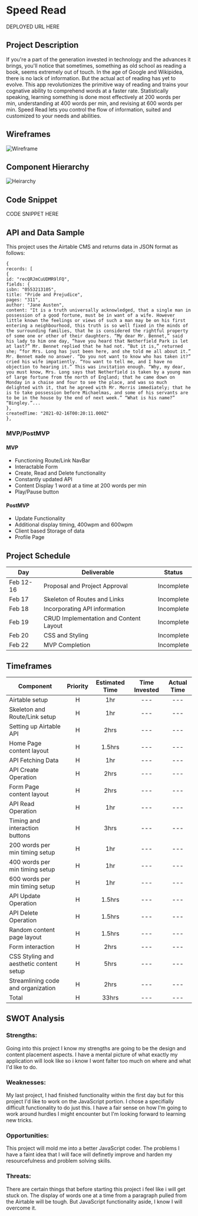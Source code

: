 # Speed Read

DEPLOYED URL HERE

## Project Description

If you're a part of the generation invested in technology and the advances it brings, you'll notice that sometimes, something as old school as reading a book, seems extremely out of touch. In the age of Google and Wikipidea, there is no lack of information. But the actual act of reading has yet to evolve. This app revolutionizes the primitive way of reading and trains your cognative ability to comprehend words at a faster rate. Statistically speaking, learning something is done most effectively at 200 words per min, understanding at 400 words per min, and revising at 600 words per min. Speed Read lets you control the flow of information, suited and customized to your needs and abilities. 

## Wireframes

![Wireframe](Assets/Wireframe.png)

## Component Hierarchy

![Heirarchy](Assets/Heirarchy.png)

## Code Snippet

CODE SNIPPET HERE

## API and Data Sample

This project uses the Airtable CMS and returns data in JSON format as follows:

```
{
records: [
{
id: "recQRJmCuUDMR9lFQ",
fields: {
isbn: "0553213105",
title: "Pride and Prejudice",
pages: "311",
author: "Jane Austen",
content: "It is a truth universally acknowledged, that a single man in possession of a good fortune, must be in want of a wife. However little known the feelings or views of such a man may be on his first entering a neighbourhood, this truth is so well fixed in the minds of the surrounding families, that he is considered the rightful property of some one or other of their daughters. “My dear Mr. Bennet,” said his lady to him one day, “have you heard that Netherfield Park is let at last?” Mr. Bennet replied that he had not. “But it is,” returned she; “for Mrs. Long has just been here, and she told me all about it.” Mr. Bennet made no answer. “Do you not want to know who has taken it?” cried his wife impatiently. “You want to tell me, and I have no objection to hearing it.” This was invitation enough. “Why, my dear, you must know, Mrs. Long says that Netherfield is taken by a young man of large fortune from the north of England; that he came down on Monday in a chaise and four to see the place, and was so much delighted with it, that he agreed with Mr. Morris immediately; that he is to take possession before Michaelmas, and some of his servants are to be in the house by the end of next week.” “What is his name?” “Bingley.”...
},
createdTime: "2021-02-16T00:20:11.000Z"
},

```

### MVP/PostMVP

#### MVP

- Functioning Route/Link NavBar
- Interactable Form
- Create, Read and Delete functionality
- Constantly updated API 
- Content Display 1 word at a time at 200 words per min
- Play/Pause button

#### PostMVP

- Update Functionality
- Additional display timing, 400wpm and 600wpm
- Client based Storage of data
- Profile Page

## Project Schedule

| Day       | Deliverable                                | Status     |
| --------- | ------------------------------------------ | ---------- |
| Feb 12-16 | Proposal and Project Approval              | Incomplete |
| Feb 17    | Skeleton of Routes and Links               | Incomplete |
| Feb 18    | Incorporating API information              | Incomplete |
| Feb 19    | CRUD Implementation and Content Layout     | Incomplete |
| Feb 20    | CSS and Styling                            | Incomplete |
| Feb 22    | MVP Completion                             | Incomplete |

## Timeframes

| Component                               | Priority | Estimated Time | Time Invested | Actual Time |
| --------------------------------------- | :------: | :------------: | :-----------: | :---------: |
| Airtable setup                          |    H     |      1hr       |      ---      |     ---     |
| Skeleton and Route/Link setup           |    H     |      1hr       |      ---      |     ---     |
| Setting up Airtable API                 |    H     |      2hrs      |      ---      |     ---     |
| Home Page content layout                |    H     |      1.5hrs    |      ---      |     ---     |
| API Fetching Data                       |    H     |      1hr       |      ---      |     ---     |
| API Create Operation                    |    H     |      2hrs      |      ---      |     ---     |
| Form Page content layout                |    H     |      2hrs      |      ---      |     ---     |
| API Read Operation                      |    H     |      1hr       |      ---      |     ---     |
| Timing and interaction buttons          |    H     |      3hrs      |      ---      |     ---     |
| 200 words per min timing setup          |    H     |      1hr       |      ---      |     ---     |
| 400 words per min timing setup          |    H     |      1hr       |      ---      |     ---     |
| 600 words per min timing setup          |    H     |      1hr       |      ---      |     ---     |
| API Update Operation                    |    H     |      1.5hrs    |      ---      |     ---     |
| API Delete Operation                    |    H     |      1.5hrs    |      ---      |     ---     |
| Random content page layout              |    H     |      1.5hrs    |      ---      |     ---     |
| Form interaction                        |    H     |      2hrs      |      ---      |     ---     |
| CSS Styling and aesthetic content setup |    H     |      5hrs      |      ---      |     ---     |
| Streamlining code and organization      |    H     |      2hrs      |      ---      |     ---     |
| Total                                   |    H     |      33hrs     |      ---      |     ---     |

## SWOT Analysis

### Strengths:

Going into this project I know my strengths are going to be the design and content placement aspects. I have a mental picture of what exactly my application
will look like so i know I wont falter too much on where and what I'd like to do. 

### Weaknesses:

My last project, I had finished functionality within the first day but for this project I'd like to work on the JavaScript portion. I chose a specifially difficult functionality to do just this. I have a fair sense on how I'm going to work around hurdles I might encounter but I'm looking forward to learning new tricks.

### Opportunities:

This project will mold me into a better JavaScript coder. The problems I have a faint idea that I will face will definetly improve and harden my resourcefulness and problem solving skills.

### Threats:

There are certain things that before starting this project i feel like i will get stuck on. The display of words one at a time from a paragraph pulled from the Airtable will be tough. But JavaScript functionality aside, I know I will overcome it.
